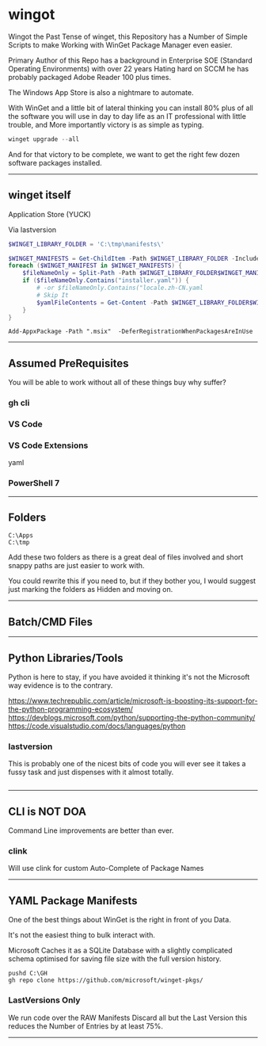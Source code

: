 
# wingot

Wingot the Past Tense of winget, this Repository has a Number of Simple Scripts to make
Working with WinGet Package Manager even easier.

Primary Author of this Repo has a background in Enterprise SOE (Standard Operating Environments)
with over 22 years Hating hard on SCCM he has probably packaged Adobe Reader 100 plus times.

The Windows App Store is also a nightmare to automate.

With WinGet and a little bit of lateral thinking you can install 80% plus of all the software
you will use in day to day life as an IT professional with little trouble, and More importantly
victory is as simple as typing.

```powershell
winget upgrade --all
```

And for that victory to be complete, we want to get the right few dozen software packages installed.

---

## winget itself

Application Store (YUCK)

Via lastversion

```powershell
$WINGET_LIBRARY_FOLDER = 'C:\tmp\manifests\'

$WINGET_MANIFESTS = Get-ChildItem -Path $WINGET_LIBRARY_FOLDER -Include "*.yaml" -Recurse -File -Name
foreach ($WINGET_MANIFEST in $WINGET_MANIFESTS) {
    $fileNameOnly = Split-Path -Path $WINGET_LIBRARY_FOLDER$WINGET_MANIFEST -Leaf
    if ($fileNameOnly.Contains("installer.yaml")) {
        # -or $fileNameOnly.Contains("locale.zh-CN.yaml
        # Skip It
        $yamlFileContents = Get-Content -Path $WINGET_LIBRARY_FOLDER$WINGET_MANIFEST | Select-String -pattern ".msix"
    }
}

```

```
Add-AppxPackage -Path ".msix"  -DeferRegistrationWhenPackagesAreInUse
```

---
## Assumed PreRequisites

You will be able to work without all of these things buy why suffer?

### gh cli


### VS Code


### VS Code Extensions

yaml

### PowerShell 7


---
## Folders

```text
C:\Apps
C:\tmp
```

Add these two folders as there is a great deal of files involved and short snappy paths
are just easier to work with.

You could rewrite this if you need to, but if they bother you, I would suggest just marking the folders
as Hidden and moving on.

---

## Batch/CMD Files

---

## Python Libraries/Tools

Python is here to stay, if you have avoided it thinking it's not the Microsoft way evidence is to the contrary.

<https://www.techrepublic.com/article/microsoft-is-boosting-its-support-for-the-python-programming-ecosystem/>
<https://devblogs.microsoft.com/python/supporting-the-python-community/>
<https://code.visualstudio.com/docs/languages/python>

### lastversion

This is probably one of the nicest bits of code you will ever see it
takes a fussy task and just dispenses with it almost totally.

```powershell


```


---

## CLI is NOT DOA

Command Line improvements are better than ever.

### clink

Will use clink for custom Auto-Complete of Package Names


---

## YAML Package Manifests

One of the best things about WinGet is the right in front of you Data.

It's not the easiest thing to bulk interact with.

Microsoft Caches it as a SQLite Database with a slightly complicated schema
optimised for saving file size with the full version history.

```
pushd C:\GH
gh repo clone https://github.com/microsoft/winget-pkgs/
```

### LastVersions Only

We run code over the RAW Manifests Discard all but the Last Version
this reduces the Number of Entries by at least 75%.

---

